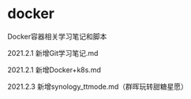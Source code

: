 # docker
Docker容器相关学习笔记和脚本

2021.2.1  新增Git学习笔记.md

2021.2.1  新增Docker+k8s.md

2021.2.3 新增synology_ttmode.md（群晖玩转甜糖星愿）